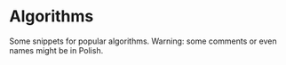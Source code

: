 # Algorithms
Some snippets for popular algorithms.
Warning: some comments or even names might be in Polish.

